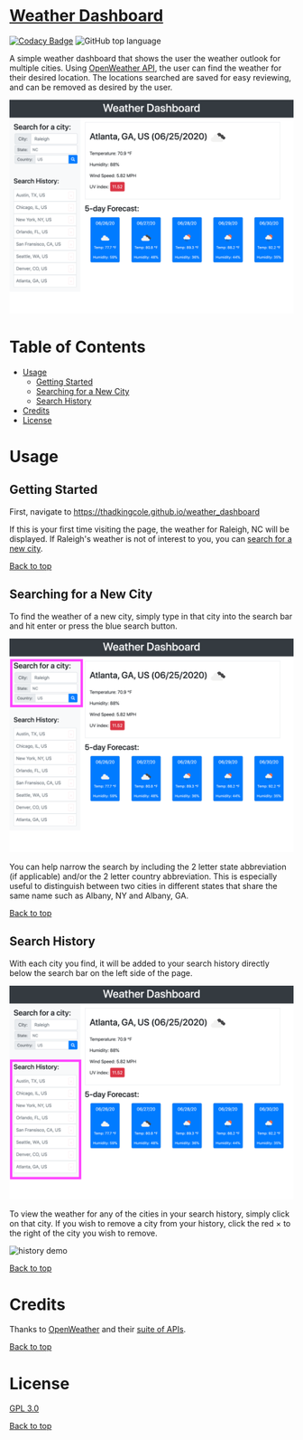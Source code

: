 # [Weather Dashboard](https://thadkingcole.github.io/weather_dashboard)

[![Codacy Badge](https://api.codacy.com/project/badge/Grade/35092138d7f24ef8af317d4a8b4c72a6)](https://app.codacy.com/manual/thadkingcole/weather_dashboard?utm_source=github.com&utm_medium=referral&utm_content=thadkingcole/weather_dashboard&utm_campaign=Badge_Grade_Dashboard) ![GitHub top language](https://img.shields.io/github/languages/top/thadkingcole/weather_dashboard)

A simple weather dashboard that shows the user the weather outlook for multiple cities. Using [OpenWeather API](https://openweathermap.org/api), the user can find the weather for their desired location. The locations searched are saved for easy reviewing, and can be removed as desired by the user.

[![main page](./images/01_main.png)](https://thadkingcole.github.io/weather_dashboard)

# Table of Contents

- [Usage](#usage)
  - [Getting Started](#Getting-Started)
  - [Searching for a New City](#Searching-for-a-new-city)
  - [Search History](#search-history)
- [Credits](#Credits)
- [License](#license)

# Usage

## Getting Started

First, navigate to <https://thadkingcole.github.io/weather_dashboard>

If this is your first time visiting the page, the weather for Raleigh, NC will be displayed. If Raleigh's weather is not of interest to you, you can [search for a new city](#searching-for-a-new-city).

[Back to top](#Weather-dashboard)

## Searching for a New City

To find the weather of a new city, simply type in that city into the search bar and hit enter or press the blue search button.

![search](./images/02_search.png)

You can help narrow the search by including the 2 letter state abbreviation (if applicable) and/or the 2 letter country abbreviation. This is especially useful to distinguish between two cities in different states that share the same name such as Albany, NY and Albany, GA.

[Back to top](#Weather-dashboard)

## Search History

With each city you find, it will be added to your search history directly below the search bar on the left side of the page.

![history](./images/03_history.png)

To view the weather for any of the cities in your search history, simply click on that city. If you wish to remove a city from your history, click the red &times; to the right of the city you wish to remove.

![history demo](./images/04_history_demo.gif)

[Back to top](#Weather-dashboard)

# Credits

Thanks to [OpenWeather](https://openweathermap.org/) and their [suite of APIs](https://openweathermap.org/api).

[Back to top](#Weather-dashboard)

# License

[GPL 3.0](LICENSE)

[Back to top](#Weather-dashboard)
